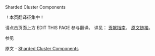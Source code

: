  Sharded Cluster Components

 ！本页翻译征集中！

请点击页面上方 EDIT THIS PAGE 参与翻译。
详见：
[贡献指南]( https://github.com/JinMuInfo/MongoDB-Manual-zh/blob/master/CONTRIBUTING.md )、
[原文链接](  https://docs.mongodb.com/manual/core/sharded-cluster-components/  )。

 参见

原文 - [Sharded Cluster Components]( https://docs.mongodb.com/manual/core/sharded-cluster-components/ )

